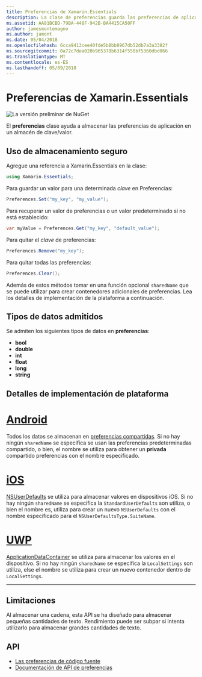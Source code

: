 ```yaml
---
title: Preferencias de Xamarin.Essentials
description: La clase de preferencias guarda las preferencias de aplicación en un almacén de clave/valor.
ms.assetid: AA81BCBD-79BA-448F-942B-BA4415CA50FF
author: jamesmontemagno
ms.author: jamont
ms.date: 05/04/2018
ms.openlocfilehash: 6cca9413cee40fde5b8bb8967db52db7a3a3382f
ms.sourcegitcommit: 0a72c7dea020b965378b6314f558bf5360dbd066
ms.translationtype: MT
ms.contentlocale: es-ES
ms.lasthandoff: 05/09/2018
---
```

# <a name="xamarinessentials-preferences"></a>Preferencias de Xamarin.Essentials

![La versión preliminar de NuGet](~/media/shared/pre-release.png)

El **preferencias** clase ayuda a almacenar las preferencias de aplicación en un almacén de clave/valor.

## <a name="using-secure-storage"></a>Uso de almacenamiento seguro

Agregue una referencia a Xamarin.Essentials en la clase:

```csharp
using Xamarin.Essentials;
```

Para guardar un valor para una determinada _clave_ en Preferencias:

```csharp
Preferences.Set("my_key", "my_value");
```

Para recuperar un valor de preferencias o un valor predeterminado si no está establecido:

```csharp
var myValue = Preferences.Get("my_key", "default_value");
```

Para quitar el _clave_ de preferencias:

```csharp
Preferences.Remove("my_key");
```

Para quitar todas las preferencias:

```csharp
Preferences.Clear();
```

Además de estos métodos tomar en una función opcional `sharedName` que se puede utilizar para crear contenedores adicionales de preferencias. Lea los detalles de implementación de la plataforma a continuación.

## <a name="supported-data-types"></a>Tipos de datos admitidos

Se admiten los siguientes tipos de datos en **preferencias**:

- **bool**
- **double**
- **int**
- **float**
- **long**
- **string**

## <a name="platform-implementation-specifics"></a>Detalles de implementación de plataforma

# <a name="androidtabandroid"></a>[Android](#tab/android)

Todos los datos se almacenan en [preferencias compartidas](https://developer.android.com/training/data-storage/shared-preferences.html). Si no hay ningún `sharedName` se especifica se usan las preferencias predeterminadas compartido, o bien, el nombre se utiliza para obtener un **privada** compartido preferencias con el nombre especificado.

# <a name="iostabios"></a>[iOS](#tab/ios)

[NSUserDefaults](https://docs.microsoft.com/en-us/xamarin/ios/app-fundamentals/user-defaults) se utiliza para almacenar valores en dispositivos iOS. Si no hay ningún `sharedName` se especifica la `StandardUserDefaults` son utiliza, o bien el nombre es, utiliza para crear un nuevo `NSUserDefaults` con el nombre especificado para el `NSUserDefaultsType.SuiteName`.

# <a name="uwptabuwp"></a>[UWP](#tab/uwp)

[ApplicationDataContainer](https://docs.microsoft.com/en-us/uwp/api/windows.storage.applicationdatacontainer) se utiliza para almacenar los valores en el dispositivo. Si no hay ningún `sharedName` se especifica la `LocalSettings` son utiliza, else el nombre se utiliza para crear un nuevo contenedor dentro de `LocalSettings`.

--------------

## <a name="limitations"></a>Limitaciones

Al almacenar una cadena, esta API se ha diseñado para almacenar pequeñas cantidades de texto.  Rendimiento puede ser subpar si intenta utilizarlo para almacenar grandes cantidades de texto.

## <a name="api"></a>API

- [Las preferencias de código fuente](https://github.com/xamarin/Essentials/tree/master/Essentials/Preferences)
- [Documentación de API de preferencias](xref:Xamarin.Essentials.Preferences)
